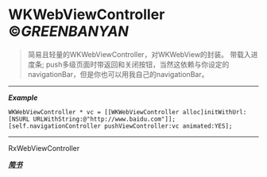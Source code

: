# __WKWebViewController__ &copy;*GREENBANYAN*

>  简易且轻量的WKWebViewController，对WKWebView的封装。
>  带载入进度条;
>  push多级页面时带返回和关闭按钮，当然这依赖与你设定的navigationBar，但是你也可以用我自己的navigationBar。

____
*__Example__*
```
WKWebViewController * vc = [[WKWebViewController alloc]initWithUrl:[NSURL URLWithString:@"http://www.baidu.com"]];
[self.navigationController pushViewController:vc animated:YES];
```
____
RxWebViewController
 
[*__简书__*](http://www.jianshu.com/p/8b41e1c9c048)
